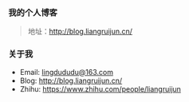 ### 我的个人博客
> 地址：http://blog.liangruijun.cn/

### 关于我
* Email: lingdududu@163.com  
* Blog: http://blog.liangruijun.cn/
* Zhihu: https://www.zhihu.com/people/liangruijun

